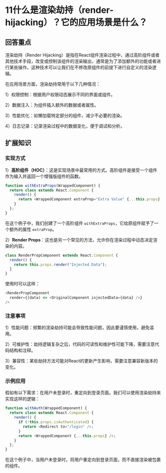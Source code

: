 # 11什么是渲染劫持（render-hijacking）？它的应用场景是什么？

## 回答重点

渲染劫持（Render Hijacking）是指在React组件渲染过程中，通过高阶组件或者其他技术手段，改变或控制该组件的渲染输出，通常是为了添加额外的功能或者进行某些操作。这种技术可以让我们在不修改原组件的前提下进行自定义的渲染逻辑。

在应用场景方面，渲染劫持常用于以下几种情况：

1）权限控制：根据用户权限动态展示不同的界面或组件。 

2）数据注入：为组件插入额外的数据或者属性。 

3）性能优化：如懒加载特定部分的组件，减少不必要的渲染。 

4）日志记录：记录渲染过程中的数据变化，便于调试和分析。

## 扩展知识

### 实现方式

1）**高阶组件（HOC）**：这是实现场景中最常用的方式。高阶组件是接受一个组件作为输入并返回一个增强版组件的函数。

```js
function withExtraProps(WrappedComponent) {
  return class extends React.Component {
    render() {
      return <WrappedComponent extraProp="Extra Value" {...this.props} />;
    }
  };
}
```

在这个例子中，我们创建了一个高阶组件 `withExtraProps`，它给原组件赋予了一个额外的属性 `extraProp`。

2）**Render Props**：这也是另一个常见的方法，允许你在渲染过程中动态决定渲染的内容。

```js
class RenderPropComponent extends React.Component {
  render() {
    return this.props.render("Injected Data");
  }
}
```

使用时可以这样：

```js
<RenderPropComponent
  render={(data) => <OriginalComponent injectedData={data} />}
/>
```

### 注意事项

1）性能问题：频繁的渲染劫持可能会导致性能问题，因此要谨慎使用，避免滥用。 

2）可维护性：劫持逻辑复杂之后，代码的可读性和维护性可能下降，需要注意代码结构和注释。 

3）兼容性：某些劫持方法可能对React的更新产生影响，需要注意兼容新版本的变化。

### 示例应用

假如有以下需求：在用户未登录时，重定向到登录页面。我们可以使用渲染劫持来实现这样的逻辑：

```js
function withAuth(WrappedComponent) {
  return class extends React.Component {
    render() {
      if (!this.props.isAuthenticated) {
        return <Redirect to="/login" />;
      }
      return <WrappedComponent {...this.props} />;
    }
  };
}
```

在这个例子中，当用户未登录时，将用户重定向到登录页面，而不直接渲染被包裹的组件。


